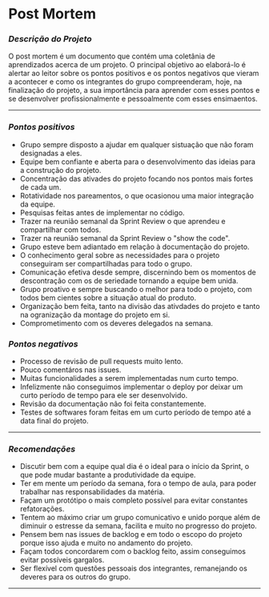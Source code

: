 # Post Mortem

### _*Descrição do Projeto*_

   O post mortem é um documento que contém uma coletânia de aprendizados acerca de um projeto. 
   O principal objetivo ao elaborá-lo é alertar ao leitor sobre os pontos positivos e os pontos negativos que vieram a
   acontecer e como os integrantes do grupo compreenderam, hoje, na finalização do projeto, a sua importância para aprender com esses pontos e se
   desenvolver profissionalmente e pessoalmente com esses ensimaentos. 

---------------------------------------------------------------

### _*Pontos positivos*_

   * Grupo sempre disposto a ajudar em qualquer sistuação que não foram designadas a eles.
   * Equipe bem confiante e aberta para o desenvolvimento das ideias para a construção do projeto.
   * Concentração das ativades do projeto focando nos pontos mais fortes de cada um.
   * Rotatividade nos pareamentos, o que ocasionou uma maior integração da equipe.
   * Pesquisas feitas antes de implementar no código.
   * Trazer na reunião semanal da Sprint Review o que aprendeu e compartilhar com todos.
   * Trazer na reunião semanal da Sprint Review o "show the code".
   * Grupo esteve bem adiantado em relação à documentação do projeto.
   * O conhecimento geral sobre as necessidades para o projeto conseguiram ser compartilhadas para todo o grupo.
   * Comunicação efetiva desde sempre, discernindo bem os momentos de descontração com os de seriedade tornando a equipe bem unida.
   * Grupo proativo e sempre buscando o melhor para todo o projeto, com todos bem cientes sobre a situação atual do produto.
   * Organização bem feita, tanto na divisão das ativdades do projeto e tanto na ogranização da montage do projeto em si.
   * Comprometimento com os deveres delegados na semana.

### _*Pontos negativos*_

   * Processo de revisão de pull requests muito lento.
   * Pouco comentáros nas issues.
   * Muitas funcionalidades a serem implementadas num curto tempo.
   * Infelizmente não conseguimos implementar o deploy por deixar um curto período de tempo para ele ser desenvolvido.
   * Revisão da documentação não foi feita constantemente.
   * Testes de softwares foram feitas em um curto período de tempo até a data final do projeto.

---------------------------------------------------------------

### _*Recomendações*_

   * Discutir bem com a equipe qual dia é o ideal para o início da Sprint, o que pode mudar bastante a produtividade da equipe.
   * Ter em mente um período da semana, fora o tempo de aula, para poder trabalhar nas responsabilidades da matéria.
   * Façam um protótipo o mais completo possível para evitar constantes refatorações.
   * Tentem ao máximo criar um grupo comunicativo e unido porque além de diminuir o estresse da semana, facilita e muito no progresso do projeto.
   * Pensem bem nas issues de backlog e em todo o escopo do projeto porque isso ajuda e muito no andamento do projeto.
   * Façam todos concordarem com o backlog feito, assim conseguimos evitar possíveis gargalos.
   * Ser flexível com questões pessoais dos integrantes, remanejando os deveres para os outros do grupo.

---------------------------------------------------------------


